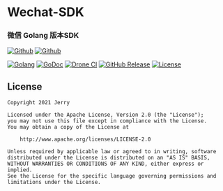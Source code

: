 # Wechat-SDK

### 微信 Golang 版本SDK

[![Github](https://img.shields.io/github/followers/iGoogle-ink?label=Follow&style=social)](https://github.com/iGoogle-ink)
[![Github](https://img.shields.io/github/forks/go-pay/wx-sdk?label=Fork&style=social)](https://github.com/go-pay/wx-sdk/fork)

[![Golang](https://img.shields.io/badge/golang-1.16-brightgreen.svg)](https://golang.google.cn)
[![GoDoc](https://img.shields.io/badge/doc-pkg.go.dev-informational.svg)](https://pkg.go.dev/github.com/go-pay/wx-sdk)
[![Drone CI](https://cloud.drone.io/api/badges/go-pay/wx-sdk/status.svg)](https://cloud.drone.io/go-pay/wx-sdk)
[![GitHub Release](https://img.shields.io/github/v/release/go-pay/wx-sdk)](https://github.com/go-pay/wx-sdk/releases)
[![License](https://img.shields.io/github/license/go-pay/wx-sdk)](https://www.apache.org/licenses/LICENSE-2.0)

## License

```
Copyright 2021 Jerry

Licensed under the Apache License, Version 2.0 (the "License");
you may not use this file except in compliance with the License.
You may obtain a copy of the License at

    http://www.apache.org/licenses/LICENSE-2.0

Unless required by applicable law or agreed to in writing, software
distributed under the License is distributed on an "AS IS" BASIS,
WITHOUT WARRANTIES OR CONDITIONS OF ANY KIND, either express or implied.
See the License for the specific language governing permissions and
limitations under the License.
```